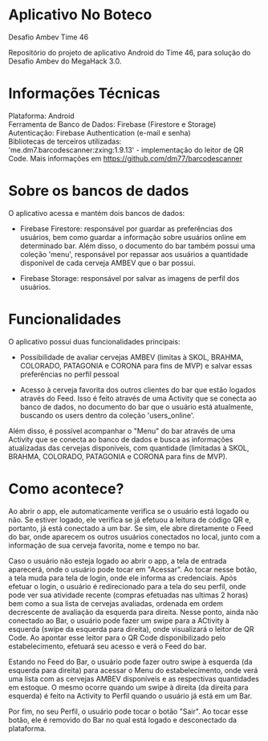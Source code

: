 # Aplicativo No Boteco
Desafio Ambev Time 46

Repositório do projeto de aplicativo Android do Time 46, para solução do Desafio Ambev do MegaHack 3.0.

# Informações Técnicas

Plataforma: Android  
Ferramenta de Banco de Dados: Firebase (Firestore e Storage)  
Autenticação: Firebase Authentication (e-mail e senha)  
Bibliotecas de terceiros utilizadas:  
'me.dm7.barcodescanner:zxing:1.9.13' - implementação do leitor de QR Code. Mais informações em https://github.com/dm77/barcodescanner  

# Sobre os bancos de dados

O aplicativo acessa e mantém dois bancos de dados:  
- Firebase Firestore: responsável por guardar as preferências dos usuários, bem como guardar a informação sobre usuários online em determinado bar. Além disso, o documento do   bar também possui uma coleção 'menu', responsável por repassar aos usuários a quantidade disponível de cada cerveja AMBEV que o bar possui.  

- Firebase Storage: responsável por salvar as imagens de perfil dos usuários.  

# Funcionalidades

O aplicativo possui duas funcionalidades principais:  
- Possibilidade de avaliar cervejas AMBEV (limitas à SKOL, BRAHMA, COLORADO, PATAGONIA e CORONA para fins de MVP) e salvar essas preferências no perfil pessoal  

- Acesso à cerveja favorita dos outros clientes do bar que estão logados através do Feed. Isso é feito através de uma Activity que se conecta ao banco de dados, no documento do   bar que o usuário está atualmente, buscando os users dentro da coleção 'users_online'.   

Além disso, é possível acompanhar o "Menu" do bar através de uma Activity que se conecta ao banco de dados e busca as informações atualizadas das cervejas disponíveis, com   quantidade (limitadas à SKOL, BRAHMA, COLORADO, PATAGONIA e CORONA para fins de MVP).  

# Como acontece?

Ao abrir o app, ele automaticamente verifica se o usuário está logado ou não. Se estiver logado, ele verifica se já efetuou a leitura de código QR e, portanto, já está conectado a um bar. Se sim, ele abre diretamente o Feed do bar, onde aparecem os outros usuários conectados no local, junto com a informação de sua cerveja favorita, nome e tempo no bar.  

Caso o usuário não esteja logado ao abrir o app, a tela de entrada aparecerá, onde o usuário pode tocar em "Acessar". Ao tocar nesse botão, a tela muda para tela de login, onde ele informa as credenciais. Após efetuar o login, o usuário é redirecionado para a tela do seu perfil, onde pode ver sua atividade recente (compras efetuadas nas ultimas 2 horas) bem como a sua lista de cervejas avaliadas, ordenada em ordem decrescente de avaliação da esquerda para direita. Nesse ponto, ainda não conectado ao Bar, o usuário pode fazer um swipe para a ACtivity à esquerda (swipe da esquerda para direita), onde visualizará o leitor de QR Code. Ao apontar esse leitor para o QR Code disponibilizado pelo estabelecimento, efetuará seu acesso e verá o Feed do bar.

Estando no Feed do Bar, o usuário pode fazer outro swipe à esquerda (da esquerda para direita) para acessar o Menu do estabelecimento, onde verá uma lista com as cervejas AMBEV disponíveis e as respectivas quantidades em estoque. O mesmo ocorre quando um swipe à direita (da direita para esquerda) é feito na Activity to Perfil quando o usuário já está em um Bar.

Por fim, no seu Perfil, o usuário pode tocar o botão "Sair". Ao tocar esse botão, ele é removido do Bar no qual está logado e desconectado da plataforma.
